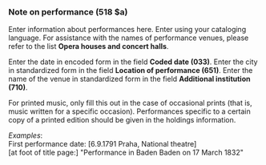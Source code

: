 ### Note on performance (518 $a)

Enter information about performances here. Enter using your cataloging language. For assistance with the names of performance venues, please refer to the list **Opera houses and concert halls**.  
  
Enter the date in encoded form in the field **Coded date (033)**. Enter the city in standardized form in the field **Location of performance (651)**. Enter the name of the venue in standardized form in the field **Additional institution (710)**.

For printed music, only fill this out in the case of occasional prints (that is, music written for a specific occasion). Performances specific to a certain copy of a printed edition should be given in the holdings information.

_Examples_:  
First performance date: [6.9.1791 Praha, National theatre]  
[at foot of title page:] "Performance in Baden Baden on 17 March 1832"